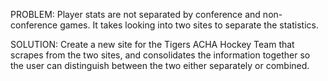 PROBLEM: Player stats are not separated by conference and non-conference games. It takes looking into two sites to separate the statistics.

SOLUTION: Create a new site for the Tigers ACHA Hockey Team that scrapes from the two sites, and consolidates the information together so the user can distinguish between the two either separately or combined.
